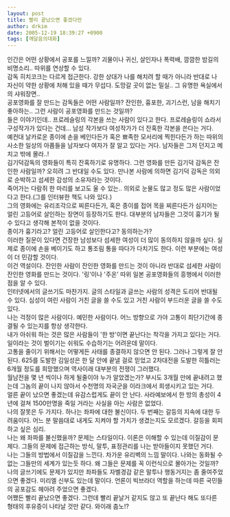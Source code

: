 ```yaml
---
layout: post
title: 빨리 끝났으면 좋겠다만
author: drkim
date: 2005-12-19 18:39:27 +0900
tags: [깨달음의대화]
---
```

   
 인간은 어떤 상황에서 공포를 느낄까? 괴물이나 귀신, 살인자나 폭력배, 깜깜한 밤길의 비명소리.. 따위를 연상할 수 있다.    
 감독 히치코크는 다르게 접근한다. 강한 상대가 나를 해치려 할 때가 아니라 반대로 나 자신이 약한 상황에 처해 있을 때가 무섭다. 도망갈 곳이 없는 밀실.. 그 유명한 욕실에서의 샤워장면..    
 공포영화를 잘 만드는 감독들은 어떤 사람일까? 잔인한, 흉포한, 괴기스런, 남을 해치기 좋아하는.. 그런 사람이 공포영화를 만드는 것일까?    
 들은 이야기인데.. 프로레슬링의 각본을 쓰는 사람이 있다고 한다. 프로레슬링이 쇼라서 구성작가가 있다는 건데... 남성 작가보다 여성작가가 더 잔혹한 각본을 쓴다는 거다.    
 예컨대 날카로운 종이에 손을 베인다든가 혹은 뾰족한 모서리에 찍힌다든가 하는 따위의 사소한 일상의 아픔들을 남자보다 여자가 잘 알고 있다는 거다. 남자들은 그저 던지고 메치고 밖에 몰라..!    
 김기덕감독의 영화들이 특히 잔혹하기로 유명하다. 그런 영화를 만든 김기덕 감독은 잔인한 사람일까? 오히려 그 반대일 수도 있다. 만나본 사람에 의하면 김기덕 감독은 의외로 순박하고 섬세한 감성의 소유자라는 것이다.    
 죽어가는 다람쥐 한 마리를 보고도 울 수 있는.. 의외로 눈물도 많고 정도 많은 사람이었다고 한다.(그를 인터뷰한 책도 나와 있다.)    
 그의 영화에는 유리조각으로 찌른다든가, 혹은 종이를 접어 목을 찌른다든가 심지어는 얼린 고등어로 살인하는 장면이 등장하기도 한다. 대부분의 남자들은 그것이 흉기가 될 수 있다고 생각해 본적이 없을 것이다.    
 종이가 흉기라고? 얼린 고등어로 살인한다고? 동의하는가?    
 이러한 질문이 있다면 건장한 남성보다 섬세한 여성이 더 많이 동의하지 않을까 싶다. 실제로 종이에 손을 베이기도 하고 통조림 통을 따다가 다치기도 한다. 이런 부분에는 여성이 더 민감할 것이다.    
 이건 역설이다. 잔인한 사람이 잔인한 영화를 만드는 것이 아니라 반대로 섬세한 사람이 잔인한 영화를 만드는 것이다. '링'이나 '주온' 따위 일본 공포영화들의 흥행에서 이러한 점을 알 수 있다.    
 인터넷에서의 글쓰기도 마찬가지. 글의 스타일과 글쓰는 사람의 성격은 도리어 반대될 수 있다. 심성이 여린 사람이 거친 글을 쓸 수도 있고 거친 사람이 부드러운 글을 쓸 수도 있다.    
 나는 걱정이 많은 사람이다. 예민한 사람이다. 어느 방향으로 가야 고통이 최단기간에 종결될 수 있는지를 항상 생각한다.    
 내가 아쉬워 하는 것은 많은 사람들이 '한 방'이면 끝난다는 착각을 가지고 있다는 거다. 일이라는 것이 벌이기는 쉬워도 수습하기는 어려운데 말이다.    
 고통을 줄이기 위해서는 어떻게든 사태를 종결하지 않으면 안 된다. 그러나 그렇게 잘 안 된다. 625를 도발한 김일성은 한 달 안에 끝낼 걸로 믿었고 2차대전을 도발한 히틀러는 6개월 정도를 희망했으며 역사이래 대부분의 전쟁이 그러했다.    
 월남전을 몇 년 씩이나 하게 될줄이야 누가 알았겠는가? 부시도 3개월 만에 끝내려고 했는데 그놈의 끝이 나지 않아서 수천명의 자국군을 이라크에서 희생시키고 있는 거다.    
 얼른 끝이 났으면 좋겠는데 유감스럽게도 끝이 안 난다. 사라예보에서 한 방의 총성이 4년에 걸쳐 1500만명을 죽일 거라는 사실을 아는 사람은 없었다.    
 나의 잘못은 두 가지다. 하나는 좌파에 대한 불신이다. 두 번째는 갈등의 지속에 대한 두려움이다. 어느 분 말씀대로 내게도 지켜야 할 가치가 생겼는지도 모르겠다. 갈등을 회피하고 싶은 심리.    
 나는 왜 좌파를 불신했을까? 문제는 스타일이다. 이론은 이해할 수 있는데 이질감이 문제다. 그들의 문제에 접근하는 방식, 말투, 표정관리를 나는 받아들이지 못했던 거다.    
 나는 그들의 방법에서 이질감을 느낀다. 차가운 유리벽의 느낌 말이다. 나와는 동화될 수 없는 그들만의 세계가 있는듯 하다. 왜 그들은 문제를 꼭 이런식으로 몰아가는 것일까?    
 나의 글쓰기에도 문제가 있지만 좌파들도 자벨경감 같은 말투나 행동거지는 좀 줄여주었으면 좋겠다. 미리엘 신부도 있는데 말이다. 언론이 빅브라더 역할을 하는데 따른 국민들의 공포감도 헤아려 주었으면 좋겠다.    
 어쨌든 빨리 끝났으면 좋겠다. 그런데 빨리 끝날거 같지도 않고 또 끝난다 해도 또다른 형태의 후유증이 나타날 것만 같다. 와이래 춥노!? 